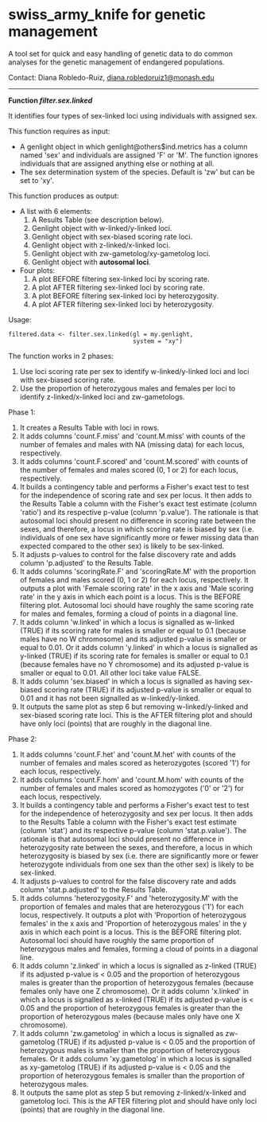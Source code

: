 # swiss_army_knife for genetic management

A tool set for quick and easy handling of genetic data to do common analyses for the genetic management of endangered populations.

Contact: Diana Robledo-Ruiz, diana.robledoruiz1@monash.edu

-------------------------------------------------------------------------------------
**Function _filter.sex.linked_**

It identifies four types of sex-linked loci using individuals with assigned sex. 

This function requires as input:
  - A genlight object in which genlight@others$ind.metrics has a column named 'sex' and individuals are assigned 'F' or 'M'. The function ignores individuals that are assigned anything else or nothing at all.
  - The sex determination system of the species. Default is 'zw' but can be set to 'xy'.
  
This function produces as output:
  - A list with 6 elements:
      1. A Results Table (see description below).
      2. Genlight object with w-linked/y-linked loci.
      3. Genlight object with sex-biased scoring rate loci.
      4. Genlight object with z-linked/x-linked loci.
      5. Genlight object with zw-gametolog/xy-gametolog loci.
      6. Genlight object with **autosomal loci**.
  - Four plots:
      1. A plot BEFORE filtering sex-linked loci by scoring rate.
      2. A plot AFTER filtering sex-linked loci by scoring rate.
      3. A plot BEFORE filtering sex-linked loci by heterozygosity.
      4. A plot AFTER filtering sex-linked loci by heterozygosity.

Usage:
```
filtered.data <- filter.sex.linked(gl = my.genlight,
                                   system = "xy")
```

The function works in 2 phases:
1. Use loci scoring rate per sex to identify w-linked/y-linked loci and loci with sex-biased scoring rate.
2. Use the proportion of heterozygous males and females per loci to identify z-linked/x-linked loci and zw-gametologs.

Phase 1:
  1. It creates a Results Table with loci in rows.
  2. It adds columns 'count.F.miss' and 'count.M.miss' with counts of the number of females and males with NA (missing data) for each locus, respectively.
  3. It adds columns 'count.F.scored' and 'count.M.scored' with counts of the number of females and males scored (0, 1 or 2) for each locus, respectively.
  4. It builds a contingency table and performs a Fisher's exact test to test for the independence of scoring rate and sex per locus. It then adds to the Results Table a column with the Fisher's exact test estimate (column 'ratio') and its respective p-value (column 'p.value'). The rationale is that autosomal loci should present no difference in scoring rate between the sexes, and therefore, a locus in which scoring rate is biased by sex (i.e. individuals of one sex have significantly more or fewer missing data than expected compared to the other sex) is likely to be sex-linked.
  5. It adjusts p-values to control for the false discovery rate and adds column 'p.adjusted' to the Results Table.
  6. It adds columns 'scoringRate.F' and 'scoringRate.M' with the proportion of females and males scored (0, 1 or 2) for each locus, respectively. It outputs a plot with 'Female scoring rate' in the x axis and 'Male scoring rate' in the y axis in which each point is a locus. This is the BEFORE filtering plot. Autosomal loci should have roughly the same scoring rate for males and females, forming a cloud of points in a diagonal line.
  7. It adds column 'w.linked' in which a locus is signalled as w-linked (TRUE) if its scoring rate for males is smaller or equal to 0.1 (because males have no W chromosome) and its adjusted p-value is smaller or equal to 0.01. Or it adds column 'y.linked' in which a locus is signalled as y-linked (TRUE) if its scoring rate for females is smaller or equal to 0.1 (because females have no Y chromosome) and its adjusted p-value is smaller or equal to 0.01. All other loci take value FALSE.
  8. It adds column 'sex.biased' in which a locus is signalled as having sex-biased scoring rate (TRUE) if its adjusted p-value is smaller or equal to 0.01 and it has not been signalled as w-linked/y-linked.
  9. It outputs the same plot as step 6 but removing w-linked/y-linked and sex-biased scoring rate loci. This is the AFTER filtering plot and should have only loci (points) that are roughly in the diagonal line.
  
  Phase 2:
  1. It adds columns 'count.F.het' and 'count.M.het' with counts of the number of females and males scored as heterozygotes (scored '1') for each locus, respectively.
  2. It adds columns 'count.F.hom' and 'count.M.hom' with counts of the number of females and males scored as homozygotes ('0' or '2') for each locus, respectively.
  3. It builds a contingency table and performs a Fisher's exact test to test for the independence of heterozygosity and sex per locus. It then adds to the Results Table a column with the Fisher's exact test estimate (column 'stat') and its respective p-value (column 'stat.p.value'). The rationale is that autosomal loci should present no difference in heterozygosity rate between the sexes, and therefore, a locus in which heterozygosity is biased by sex (i.e. there are significantly more or fewer heterozygote individuals from one sex than the other sex) is likely to be sex-linked.
  4. It adjusts p-values to control for the false discovery rate and adds column 'stat.p.adjusted' to the Results Table.
  5. It adds columns 'heterozygosity.F' and 'heterozygosity.M' with the proportion of females and males that are heterozygous ('1') for each locus, respectively. It outputs a plot with 'Proportion of heterozygous females' in the x axis and 'Proportion of heterozygous males' in the y axis in which each point is a locus. This is the BEFORE filtering plot. Autosomal loci should have roughly the same proportion of heterozygous males and females, forming a cloud of points in a diagonal line.
  6. It adds column 'z.linked' in which a locus is signalled as z-linked (TRUE) if its adjusted p-value is < 0.05 and the proportion of heterozygous males is greater than the proportion of heterozygous females (because females only have one Z chromosome). Or it adds column 'x.linked' in which a locus is signalled as x-linked (TRUE) if its adjusted p-value is < 0.05 and the proportion of heterozygous females is greater than the proportion of heterozygous males (because males only have one X chromosome).
  7. It adds column 'zw.gametolog' in which a locus is signalled as zw-gametolog (TRUE) if its adjusted p-value is < 0.05 and the proportion of heterozygous males is smaller than the proportion of heterozygous females. Or it adds column 'xy.gametolog' in which a locus is signalled as xy-gametolog (TRUE) if its adjusted p-value is < 0.05 and the proportion of heterozygous females is smaller than the proportion of heterozygous males.
  8. It outputs the same plot as step 5 but removing z-linked/x-linked and gametolog loci. This is the AFTER filtering plot and should have only loci (points) that are roughly in the diagonal line.
